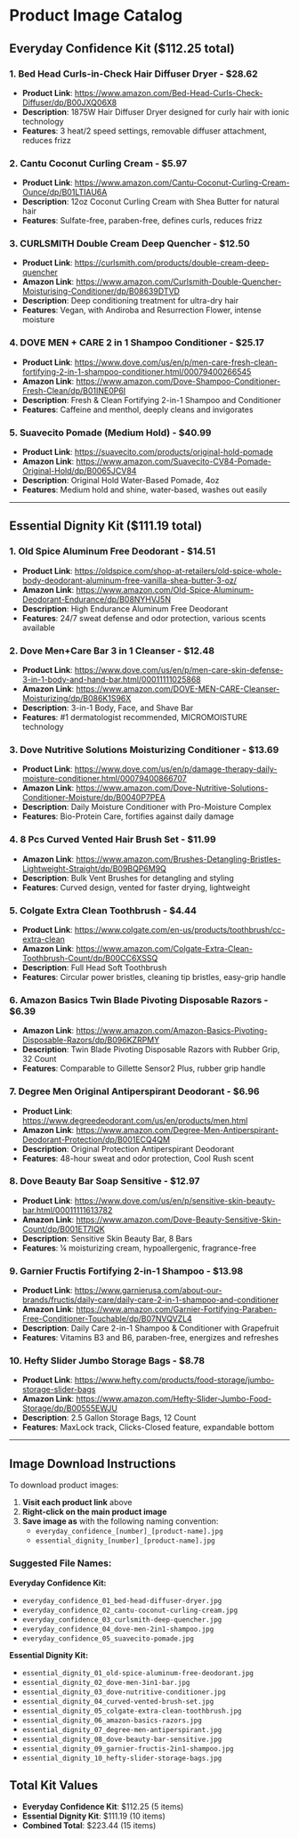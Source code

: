 # Product Image Catalog

## Everyday Confidence Kit ($112.25 total)

### 1. Bed Head Curls-in-Check Hair Diffuser Dryer - $28.62
- **Product Link**: https://www.amazon.com/Bed-Head-Curls-Check-Diffuser/dp/B00JXQ06X8
- **Description**: 1875W Hair Diffuser Dryer designed for curly hair with ionic technology
- **Features**: 3 heat/2 speed settings, removable diffuser attachment, reduces frizz

### 2. Cantu Coconut Curling Cream - $5.97
- **Product Link**: https://www.amazon.com/Cantu-Coconut-Curling-Cream-Ounce/dp/B01LTIAU6A
- **Description**: 12oz Coconut Curling Cream with Shea Butter for natural hair
- **Features**: Sulfate-free, paraben-free, defines curls, reduces frizz

### 3. CURLSMITH Double Cream Deep Quencher - $12.50
- **Product Link**: https://curlsmith.com/products/double-cream-deep-quencher
- **Amazon Link**: https://www.amazon.com/Curlsmith-Double-Quencher-Moisturising-Conditioner/dp/B08639DTVD
- **Description**: Deep conditioning treatment for ultra-dry hair
- **Features**: Vegan, with Andiroba and Resurrection Flower, intense moisture

### 4. DOVE MEN + CARE 2 in 1 Shampoo Conditioner - $25.17
- **Product Link**: https://www.dove.com/us/en/p/men-care-fresh-clean-fortifying-2-in-1-shampoo-conditioner.html/00079400266545
- **Amazon Link**: https://www.amazon.com/Dove-Shampoo-Conditioner-Fresh-Clean/dp/B01INE0P6I
- **Description**: Fresh & Clean Fortifying 2-in-1 Shampoo and Conditioner
- **Features**: Caffeine and menthol, deeply cleans and invigorates

### 5. Suavecito Pomade (Medium Hold) - $40.99
- **Product Link**: https://suavecito.com/products/original-hold-pomade
- **Amazon Link**: https://www.amazon.com/Suavecito-CV84-Pomade-Original-Hold/dp/B0065JCV84
- **Description**: Original Hold Water-Based Pomade, 4oz
- **Features**: Medium hold and shine, water-based, washes out easily

---

## Essential Dignity Kit ($111.19 total)

### 1. Old Spice Aluminum Free Deodorant - $14.51
- **Product Link**: https://oldspice.com/shop-at-retailers/old-spice-whole-body-deodorant-aluminum-free-vanilla-shea-butter-3-oz/
- **Amazon Link**: https://www.amazon.com/Old-Spice-Aluminum-Deodorant-Endurance/dp/B08NYHVJ5N
- **Description**: High Endurance Aluminum Free Deodorant
- **Features**: 24/7 sweat defense and odor protection, various scents available

### 2. Dove Men+Care Bar 3 in 1 Cleanser - $12.48
- **Product Link**: https://www.dove.com/us/en/p/men-care-skin-defense-3-in-1-body-and-hand-bar.html/00011111025868
- **Amazon Link**: https://www.amazon.com/DOVE-MEN-CARE-Cleanser-Moisturizing/dp/B086K1S96X
- **Description**: 3-in-1 Body, Face, and Shave Bar
- **Features**: #1 dermatologist recommended, MICROMOISTURE technology

### 3. Dove Nutritive Solutions Moisturizing Conditioner - $13.69
- **Product Link**: https://www.dove.com/us/en/p/damage-therapy-daily-moisture-conditioner.html/00079400866707
- **Amazon Link**: https://www.amazon.com/Dove-Nutritive-Solutions-Conditioner-Moisture/dp/B0040P7PEA
- **Description**: Daily Moisture Conditioner with Pro-Moisture Complex
- **Features**: Bio-Protein Care, fortifies against daily damage

### 4. 8 Pcs Curved Vented Hair Brush Set - $11.99
- **Amazon Link**: https://www.amazon.com/Brushes-Detangling-Bristles-Lightweight-Straight/dp/B09BQP6M9Q
- **Description**: Bulk Vent Brushes for detangling and styling
- **Features**: Curved design, vented for faster drying, lightweight

### 5. Colgate Extra Clean Toothbrush - $4.44
- **Product Link**: https://www.colgate.com/en-us/products/toothbrush/cc-extra-clean
- **Amazon Link**: https://www.amazon.com/Colgate-Extra-Clean-Toothbrush-Count/dp/B00CC6XSSQ
- **Description**: Full Head Soft Toothbrush
- **Features**: Circular power bristles, cleaning tip bristles, easy-grip handle

### 6. Amazon Basics Twin Blade Pivoting Disposable Razors - $6.39
- **Amazon Link**: https://www.amazon.com/Amazon-Basics-Pivoting-Disposable-Razors/dp/B096KZRPMY
- **Description**: Twin Blade Pivoting Disposable Razors with Rubber Grip, 32 Count
- **Features**: Comparable to Gillette Sensor2 Plus, rubber grip handle

### 7. Degree Men Original Antiperspirant Deodorant - $6.96
- **Product Link**: https://www.degreedeodorant.com/us/en/products/men.html
- **Amazon Link**: https://www.amazon.com/Degree-Men-Antiperspirant-Deodorant-Protection/dp/B001ECQ4QM
- **Description**: Original Protection Antiperspirant Deodorant
- **Features**: 48-hour sweat and odor protection, Cool Rush scent

### 8. Dove Beauty Bar Soap Sensitive - $12.97
- **Product Link**: https://www.dove.com/us/en/p/sensitive-skin-beauty-bar.html/00011111613782
- **Amazon Link**: https://www.amazon.com/Dove-Beauty-Sensitive-Skin-Count/dp/B001ET7IQK
- **Description**: Sensitive Skin Beauty Bar, 8 Bars
- **Features**: ¼ moisturizing cream, hypoallergenic, fragrance-free

### 9. Garnier Fructis Fortifying 2-in-1 Shampoo - $13.98
- **Product Link**: https://www.garnierusa.com/about-our-brands/fructis/daily-care/daily-care-2-in-1-shampoo-and-conditioner
- **Amazon Link**: https://www.amazon.com/Garnier-Fortifying-Paraben-Free-Conditioner-Touchable/dp/B07NVQVZL4
- **Description**: Daily Care 2-in-1 Shampoo & Conditioner with Grapefruit
- **Features**: Vitamins B3 and B6, paraben-free, energizes and refreshes

### 10. Hefty Slider Jumbo Storage Bags - $8.78
- **Product Link**: https://www.hefty.com/products/food-storage/jumbo-storage-slider-bags
- **Amazon Link**: https://www.amazon.com/Hefty-Slider-Jumbo-Food-Storage/dp/B00555EWJU
- **Description**: 2.5 Gallon Storage Bags, 12 Count
- **Features**: MaxLock track, Clicks-Closed feature, expandable bottom

---

## Image Download Instructions

To download product images:

1. **Visit each product link** above
2. **Right-click on the main product image**
3. **Save image as** with the following naming convention:
   - `everyday_confidence_[number]_[product-name].jpg`
   - `essential_dignity_[number]_[product-name].jpg`

### Suggested File Names:

**Everyday Confidence Kit:**
- `everyday_confidence_01_bed-head-diffuser-dryer.jpg`
- `everyday_confidence_02_cantu-coconut-curling-cream.jpg`
- `everyday_confidence_03_curlsmith-deep-quencher.jpg`
- `everyday_confidence_04_dove-men-2in1-shampoo.jpg`
- `everyday_confidence_05_suavecito-pomade.jpg`

**Essential Dignity Kit:**
- `essential_dignity_01_old-spice-aluminum-free-deodorant.jpg`
- `essential_dignity_02_dove-men-3in1-bar.jpg`
- `essential_dignity_03_dove-nutritive-conditioner.jpg`
- `essential_dignity_04_curved-vented-brush-set.jpg`
- `essential_dignity_05_colgate-extra-clean-toothbrush.jpg`
- `essential_dignity_06_amazon-basics-razors.jpg`
- `essential_dignity_07_degree-men-antiperspirant.jpg`
- `essential_dignity_08_dove-beauty-bar-sensitive.jpg`
- `essential_dignity_09_garnier-fructis-2in1-shampoo.jpg`
- `essential_dignity_10_hefty-slider-storage-bags.jpg`

## Total Kit Values
- **Everyday Confidence Kit**: $112.25 (5 items)
- **Essential Dignity Kit**: $111.19 (10 items)
- **Combined Total**: $223.44 (15 items)
